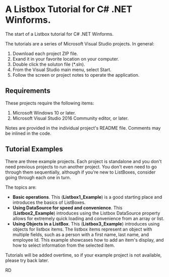 # A Listbox Tutorial for C# .NET Winforms.
The start of a Listbox tutorial for C# .NET Winforms.

The tutorials are a series of Microsoft Visual Studio projects.
In general:
1. Download each project ZIP file.
1. Exand it in your favorite location on your computer.
1. Double click the soluton file (\*.sln).
1. From the Visual Studio main menu, select Start.
1. Follow the screen or project notes to operate the application.

## Requirements
These projects require the following items:
1. Microsoft Windows 10 or later.
1. Microsoft Visual Studio 2016 Community editor, or later.

Notes are provided in the individual project's README file.
Comments may be inlined in the code.

## Tutorial Examples
There are three example projects. 
Each project is standalone and you don't need previous projects to run another project.
You don't even need to go through them sequentially, although if you're new to ListBoxes, consider going through each one in turn.

The topics are:
- **Basic operations**. This (**Listbox1_Example**) is a good starting place and introduces the basics of ListBoxes.
- **Using DataSource for speed and convenience**. This (**Listbox2_Example**) introduces using the Listbox DataSource property allows for extremely quick loading and convenience from an array or list.
- **Using Objects in a ListBox**. This (**Listbox3_Example**) introduces using objects for listbox items. The listbox items represent an object with multiple fields, such as a person with a first name, last name, and employee Id. This example showcases how to add an item's display, and how to select information from the selected item.

Tutorials will be added overtime, so if your example project is not available, please try back later.

RD
